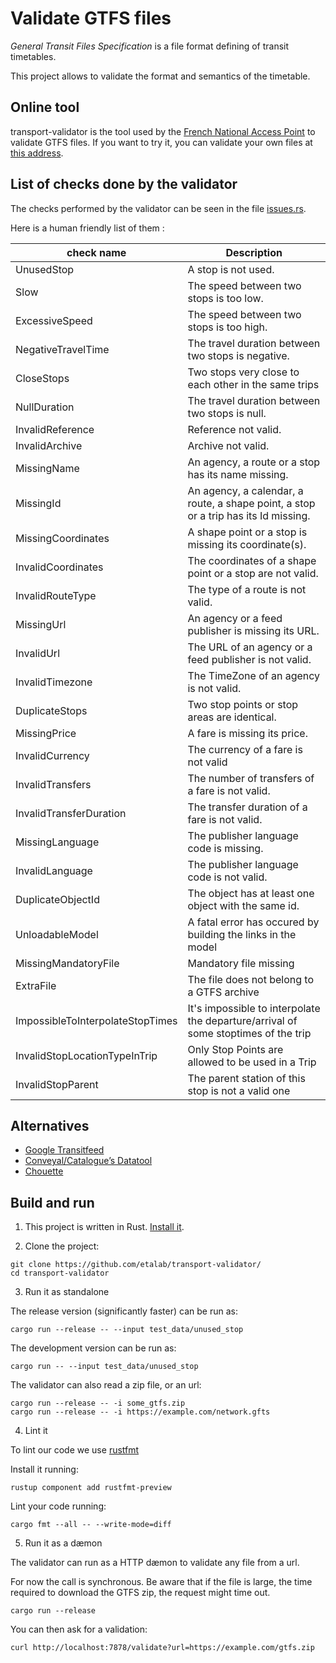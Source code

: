 # Validate GTFS files

_General Transit Files Specification_ is a file format defining of transit timetables.

This project allows to validate the format and semantics of the timetable.

## Online tool
transport-validator is the tool used by the [French National Access Point](https://transport.data.gouv.fr/) to validate GTFS files. If you want to try it, you can validate your own files at [this address](https://transport.data.gouv.fr/validation).

## List of checks done by the validator

The checks performed by the validator can be seen in the file [issues.rs](https://github.com/etalab/transport-validator/blob/master/src/issues.rs#L21-L83).

Here is a human friendly list of them :

| check name                      | Description                                                                                     |
|---------------------------------|-------------------------------------------------------------------------------------------------|
| UnusedStop | A stop is not used. |
| Slow | The speed between two stops is too low. |
| ExcessiveSpeed | The speed between two stops is too high. |
| NegativeTravelTime | The travel duration between two stops is negative. |
| CloseStops | Two stops very close to each other in the same trips |
| NullDuration | The travel duration between two stops is null. |
| InvalidReference | Reference not valid. |
| InvalidArchive | Archive not valid. |
| MissingName | An agency, a route or a stop has its name missing. |
| MissingId | An agency, a calendar, a route, a shape point, a stop or a trip has its Id missing. |
| MissingCoordinates | A shape point or a stop is missing its coordinate(s). |
| InvalidCoordinates | The coordinates of a shape point or a stop are not valid. |
| InvalidRouteType | The type of a route is not valid. |
| MissingUrl | An agency or a feed publisher is missing its URL. |
| InvalidUrl | The URL of an agency or a feed publisher is not valid. |
| InvalidTimezone | The TimeZone of an agency is not valid. |
| DuplicateStops | Two stop points or stop areas are identical. |
| MissingPrice | A fare is missing its price. |
| InvalidCurrency | The currency of a fare is not valid |
| InvalidTransfers | The number of transfers of a fare is not valid. |
| InvalidTransferDuration | The transfer duration of a fare is not valid. |
| MissingLanguage | The publisher language code is missing. |
| InvalidLanguage | The publisher language code is not valid. |
| DuplicateObjectId | The object has at least one object with the same id. |
| UnloadableModel | A fatal error has occured by building the links in the model |
| MissingMandatoryFile | Mandatory file missing |
| ExtraFile | The file does not belong to a GTFS archive |
| ImpossibleToInterpolateStopTimes | It's impossible to interpolate the departure/arrival of some stoptimes of the trip |
| InvalidStopLocationTypeInTrip | Only Stop Points are allowed to be used in a Trip |
| InvalidStopParent | The parent station of this stop is not a valid one |


## Alternatives

* [Google Transitfeed](https://github.com/google/transitfeed)
* [Conveyal/Catalogue’s Datatool](https://github.com/catalogueglobal/datatools-server/)
* [Chouette](https://github.com/afimb/chouette)



## Build and run

1. This project is written in Rust. [Install it](https://rustup.rs/).

2. Clone the project:

```
git clone https://github.com/etalab/transport-validator/
cd transport-validator
```

3. Run it as standalone

The release version (significantly faster) can be run as:

`cargo run --release -- --input test_data/unused_stop`

The development version can be run as:

`cargo run -- --input test_data/unused_stop`

The validator can also read a zip file, or an url:

```
cargo run --release -- -i some_gtfs.zip
cargo run --release -- -i https://example.com/network.gfts
```

4. Lint it

To lint our code we use [rustfmt](https://github.com/rust-lang-nursery/rustfmt)

Install it running:

```
rustup component add rustfmt-preview
```

Lint your code running:

```
cargo fmt --all -- --write-mode=diff
```

5. Run it as a dæmon

The validator can run as a HTTP dæmon to validate any file from a url.

For now the call is synchronous. Be aware that if the file is large, the time required to download the GTFS zip, the request might time out.

`cargo run --release`

You can then ask for a validation:

`curl http://localhost:7878/validate?url=https://example.com/gtfs.zip`
